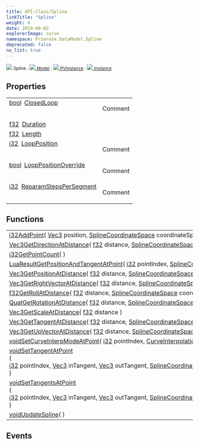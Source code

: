 ```yaml
---
title: API:Class/Spline
linkTitle: "Spline"
weight: 4
date: 2019-08-02
explorerImage: curve
namespace: Primrose.DataModel.Spline
deprecated: false
no_list: true
---
```

<small class="inheritance">
<span class="" href="/docs/api-reference/Class/Spline"><img src="/icons/silk/curve.png"/>&nbsp;Spline</span>&nbsp;:&nbsp;<a class="" href="/docs/api-reference/Class/Model"><img src="/icons/silk/bricks.png"/>&nbsp;Model</a>&nbsp;:&nbsp;<a class="" href="/docs/api-reference/Class/PVInstance"><img src="/icons/silk/default.png"/>&nbsp;PVInstance</a>&nbsp;:&nbsp;<a class="" href="/docs/api-reference/Class/Instance"><img src="/icons/silk/default.png"/>&nbsp;Instance</a></small>
 
## Properties
 
<table class="studiohide">
<tbody>
<tr class="function-row ">
<td style="vertical-align:top;white-space:normal;">
<div>
<a class="type" href="/docs/api-reference/System/Primitives#boolean">bool</a><span class="method-body" style="text-indent: -2em; padding-left: 0.5em"><a class="name" href="ClosedLoop">ClosedLoop</a></span></td>
<td style="vertical-align:top;white-space:normal;">
<p>
Comment
</p></td>
</tr>

<tr class="function-row ">
<td style="vertical-align:top;white-space:normal;">
<div>
<a class="type" href="/docs/api-reference/System/Primitives#single">f32</a><span class="method-body" style="text-indent: -2em; padding-left: 0.5em"><a class="name" href="Duration">Duration</a></span></td>
<td style="vertical-align:top;white-space:normal;">
</td>
</tr>

<tr class="function-row ">
<td style="vertical-align:top;white-space:normal;">
<div>
<a class="type" href="/docs/api-reference/System/Primitives#single">f32</a><span class="method-body" style="text-indent: -2em; padding-left: 0.5em"><a class="name" href="Length">Length</a></span></td>
<td style="vertical-align:top;white-space:normal;">
</td>
</tr>

<tr class="function-row ">
<td style="vertical-align:top;white-space:normal;">
<div>
<a class="type" href="/docs/api-reference/System/Primitives#int32">i32</a><span class="method-body" style="text-indent: -2em; padding-left: 0.5em"><a class="name" href="LoopPosition">LoopPosition</a></span></td>
<td style="vertical-align:top;white-space:normal;">
<p>
Comment
</p></td>
</tr>

<tr class="function-row ">
<td style="vertical-align:top;white-space:normal;">
<div>
<a class="type" href="/docs/api-reference/System/Primitives#boolean">bool</a><span class="method-body" style="text-indent: -2em; padding-left: 0.5em"><a class="name" href="LoopPositionOverride">LoopPositionOverride</a></span></td>
<td style="vertical-align:top;white-space:normal;">
<p>
Comment
</p></td>
</tr>

<tr class="function-row ">
<td style="vertical-align:top;white-space:normal;">
<div>
<a class="type" href="/docs/api-reference/System/Primitives#int32">i32</a><span class="method-body" style="text-indent: -2em; padding-left: 0.5em"><a class="name" href="ReparamStepsPerSegment">ReparamStepsPerSegment</a></span></td>
<td style="vertical-align:top;white-space:normal;">
<p>
Comment
</p></td>
</tr>

</tbody>
</table>
 
## Functions
 
<table class="studiohide">
<tbody>
<tr class="function-row ">
<td style="vertical-align:top;white-space:normal;">
<div>
<a class="type" href="/docs/api-reference/System/Primitives#int32">i32</a><span class="method-body" style="text-indent: -2em;"><a class="method-name  " href="AddPoint">AddPoint</a></span><span style="display: inline-block">( <span class="param" style="white-space: nowrap"><a class="type" href="/docs/api-reference/DataType/Vec3">Vec3</a> position, <a class="type" href="/docs/api-reference/Enum/SplineCoordinateSpace">SplineCoordinateSpace</a> coordinateSpace = <i>Local</i>, <a class="type" href="/docs/api-reference/System/Primitives#boolean">bool</a> updateSpline = <i>True</i></span> )</span></span></div></td>
<td style="vertical-align:top;white-space:normal;">
</td>
</tr>

<tr class="function-row ">
<td style="vertical-align:top;white-space:normal;">
<div>
<a class="type" href="/docs/api-reference/DataType/Vec3">Vec3</a><span class="method-body" style="text-indent: -2em;"><a class="method-name  " href="GetDirectionAtDistance">GetDirectionAtDistance</a></span><span style="display: inline-block">( <span class="param" style="white-space: nowrap"><a class="type" href="/docs/api-reference/System/Primitives#single">f32</a> distance, <a class="type" href="/docs/api-reference/Enum/SplineCoordinateSpace">SplineCoordinateSpace</a> coordinateSpace = <i>Local</i></span> )</span></span></div></td>
<td style="vertical-align:top;white-space:normal;">
</td>
</tr>

<tr class="function-row ">
<td style="vertical-align:top;white-space:normal;">
<div>
<a class="type" href="/docs/api-reference/System/Primitives#int32">i32</a><span class="method-body" style="text-indent: -2em;"><a class="method-name  " href="GetPointCount">GetPointCount</a></span><span style="display: inline-block">( <span class="param" style="white-space: nowrap"></span> )</span></span></div></td>
<td style="vertical-align:top;white-space:normal;">
</td>
</tr>

<tr class="function-row ">
<td style="vertical-align:top;white-space:normal;">
<div>
<a class="type" href="/docs/api-reference/Misc/LuaResult">LuaResult</a><span class="method-body" style="text-indent: -2em;"><a class="method-name  " href="GetPositionAndTangentAtPoint">GetPositionAndTangentAtPoint</a></span><span style="display: inline-block">( <span class="param" style="white-space: nowrap"><a class="type" href="/docs/api-reference/System/Primitives#int32">i32</a> pointIndex, <a class="type" href="/docs/api-reference/Enum/SplineCoordinateSpace">SplineCoordinateSpace</a> coordinateSpace = <i>Local</i></span> )</span></span></div></td>
<td style="vertical-align:top;white-space:normal;">
</td>
</tr>

<tr class="function-row ">
<td style="vertical-align:top;white-space:normal;">
<div>
<a class="type" href="/docs/api-reference/DataType/Vec3">Vec3</a><span class="method-body" style="text-indent: -2em;"><a class="method-name  " href="GetPositionAtDistance">GetPositionAtDistance</a></span><span style="display: inline-block">( <span class="param" style="white-space: nowrap"><a class="type" href="/docs/api-reference/System/Primitives#single">f32</a> distance, <a class="type" href="/docs/api-reference/Enum/SplineCoordinateSpace">SplineCoordinateSpace</a> coordinateSpace = <i>Local</i></span> )</span></span></div></td>
<td style="vertical-align:top;white-space:normal;">
</td>
</tr>

<tr class="function-row ">
<td style="vertical-align:top;white-space:normal;">
<div>
<a class="type" href="/docs/api-reference/DataType/Vec3">Vec3</a><span class="method-body" style="text-indent: -2em;"><a class="method-name  " href="GetRightVectorAtDistance">GetRightVectorAtDistance</a></span><span style="display: inline-block">( <span class="param" style="white-space: nowrap"><a class="type" href="/docs/api-reference/System/Primitives#single">f32</a> distance, <a class="type" href="/docs/api-reference/Enum/SplineCoordinateSpace">SplineCoordinateSpace</a> coordinateSpace = <i>Local</i></span> )</span></span></div></td>
<td style="vertical-align:top;white-space:normal;">
</td>
</tr>

<tr class="function-row ">
<td style="vertical-align:top;white-space:normal;">
<div>
<a class="type" href="/docs/api-reference/System/Primitives#single">f32</a><span class="method-body" style="text-indent: -2em;"><a class="method-name  " href="GetRollAtDistance">GetRollAtDistance</a></span><span style="display: inline-block">( <span class="param" style="white-space: nowrap"><a class="type" href="/docs/api-reference/System/Primitives#single">f32</a> distance, <a class="type" href="/docs/api-reference/Enum/SplineCoordinateSpace">SplineCoordinateSpace</a> coordinateSpace = <i>Local</i></span> )</span></span></div></td>
<td style="vertical-align:top;white-space:normal;">
</td>
</tr>

<tr class="function-row ">
<td style="vertical-align:top;white-space:normal;">
<div>
<a class="type" href="/docs/api-reference/DataType/Quat">Quat</a><span class="method-body" style="text-indent: -2em;"><a class="method-name  " href="GetRotationAtDistance">GetRotationAtDistance</a></span><span style="display: inline-block">( <span class="param" style="white-space: nowrap"><a class="type" href="/docs/api-reference/System/Primitives#single">f32</a> distance, <a class="type" href="/docs/api-reference/Enum/SplineCoordinateSpace">SplineCoordinateSpace</a> coordinateSpace = <i>Local</i></span> )</span></span></div></td>
<td style="vertical-align:top;white-space:normal;">
</td>
</tr>

<tr class="function-row ">
<td style="vertical-align:top;white-space:normal;">
<div>
<a class="type" href="/docs/api-reference/DataType/Vec3">Vec3</a><span class="method-body" style="text-indent: -2em;"><a class="method-name  " href="GetScaleAtDistance">GetScaleAtDistance</a></span><span style="display: inline-block">( <span class="param" style="white-space: nowrap"><a class="type" href="/docs/api-reference/System/Primitives#single">f32</a> distance</span> )</span></span></div></td>
<td style="vertical-align:top;white-space:normal;">
</td>
</tr>

<tr class="function-row ">
<td style="vertical-align:top;white-space:normal;">
<div>
<a class="type" href="/docs/api-reference/DataType/Vec3">Vec3</a><span class="method-body" style="text-indent: -2em;"><a class="method-name  " href="GetTangentAtDistance">GetTangentAtDistance</a></span><span style="display: inline-block">( <span class="param" style="white-space: nowrap"><a class="type" href="/docs/api-reference/System/Primitives#single">f32</a> distance, <a class="type" href="/docs/api-reference/Enum/SplineCoordinateSpace">SplineCoordinateSpace</a> coordinateSpace = <i>Local</i></span> )</span></span></div></td>
<td style="vertical-align:top;white-space:normal;">
</td>
</tr>

<tr class="function-row ">
<td style="vertical-align:top;white-space:normal;">
<div>
<a class="type" href="/docs/api-reference/DataType/Vec3">Vec3</a><span class="method-body" style="text-indent: -2em;"><a class="method-name  " href="GetUpVectorAtDistance">GetUpVectorAtDistance</a></span><span style="display: inline-block">( <span class="param" style="white-space: nowrap"><a class="type" href="/docs/api-reference/System/Primitives#single">f32</a> distance, <a class="type" href="/docs/api-reference/Enum/SplineCoordinateSpace">SplineCoordinateSpace</a> coordinateSpace = <i>Local</i></span> )</span></span></div></td>
<td style="vertical-align:top;white-space:normal;">
</td>
</tr>

<tr class="function-row ">
<td style="vertical-align:top;white-space:normal;">
<div>
<a class="type" href="/docs/api-reference/System/void">void</a><span class="method-body" style="text-indent: -2em;"><a class="method-name  " href="SetCurveInterpModeAtPoint">SetCurveInterpModeAtPoint</a></span><span style="display: inline-block">( <span class="param" style="white-space: nowrap"><a class="type" href="/docs/api-reference/System/Primitives#int32">i32</a> pointIndex, <a class="type" href="/docs/api-reference/Misc/CurveInterpolationMode">CurveInterpolationMode</a> mode</span> )</span></span></div></td>
<td style="vertical-align:top;white-space:normal;">
</td>
</tr>

<tr class="function-row ">
<td style="vertical-align:top;white-space:normal;">
<div>
<a class="type" href="/docs/api-reference/System/void">void</a><span class="method-body" style="text-indent: -2em;"><a class="method-name  " href="SetTangentAtPoint">SetTangentAtPoint</a></span><span style="display: inline-block">( <span class="param" style="white-space: nowrap"><a class="type" href="/docs/api-reference/System/Primitives#int32">i32</a> pointIndex, <a class="type" href="/docs/api-reference/DataType/Vec3">Vec3</a> inTangent, <a class="type" href="/docs/api-reference/DataType/Vec3">Vec3</a> outTangent, <a class="type" href="/docs/api-reference/Enum/SplineCoordinateSpace">SplineCoordinateSpace</a> coordinateSpace = <i>Local</i>, <a class="type" href="/docs/api-reference/System/Primitives#boolean">bool</a> updateSpline = <i>True</i></span> )</span></span></div></td>
<td style="vertical-align:top;white-space:normal;">
</td>
</tr>

<tr class="function-row ">
<td style="vertical-align:top;white-space:normal;">
<div>
<a class="type" href="/docs/api-reference/System/void">void</a><span class="method-body" style="text-indent: -2em;"><a class="method-name  " href="SetTangentsAtPoint">SetTangentsAtPoint</a></span><span style="display: inline-block">( <span class="param" style="white-space: nowrap"><a class="type" href="/docs/api-reference/System/Primitives#int32">i32</a> pointIndex, <a class="type" href="/docs/api-reference/DataType/Vec3">Vec3</a> inTangent, <a class="type" href="/docs/api-reference/DataType/Vec3">Vec3</a> outTangent, <a class="type" href="/docs/api-reference/Enum/SplineCoordinateSpace">SplineCoordinateSpace</a> coordinateSpace = <i>Local</i>, <a class="type" href="/docs/api-reference/System/Primitives#boolean">bool</a> updateSpline = <i>True</i></span> )</span></span></div></td>
<td style="vertical-align:top;white-space:normal;">
</td>
</tr>

<tr class="function-row ">
<td style="vertical-align:top;white-space:normal;">
<div>
<a class="type" href="/docs/api-reference/System/void">void</a><span class="method-body" style="text-indent: -2em;"><a class="method-name  " href="UpdateSpline">UpdateSpline</a></span><span style="display: inline-block">( <span class="param" style="white-space: nowrap"></span> )</span></span></div></td>
<td style="vertical-align:top;white-space:normal;">
</td>
</tr>

</tbody>
</table>
 
## Events
 
<table class="studiohide">
<tbody>
</tbody>
</table>
<b>
</b>
<div class="inheritors">
<ul class="root">
</ul>
</div>
